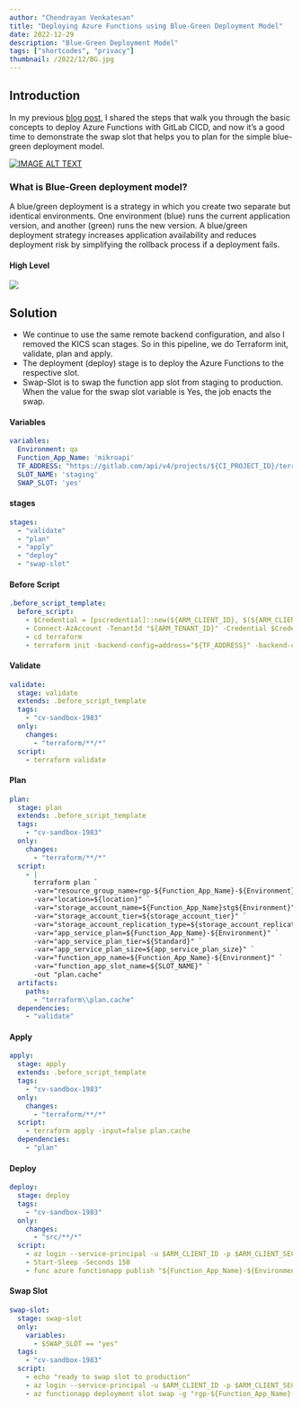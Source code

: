 ```yaml
---
author: "Chendrayan Venkatesan"
title: "Deploying Azure Functions using Blue-Green Deployment Model"
date: 2022-12-29
description: "Blue-Green Deployment Model"
tags: ["shortcodes", "privacy"]
thumbnail: /2022/12/BG.jpg
---
```


## Introduction

In my previous [blog post](http://localhost:1313/azure-functions/gitlab-cicd-to-deploy-azure-functions/), I shared the steps that walk you through the basic concepts to deploy Azure Functions with GitLab CICD, and now it’s a good time to demonstrate the swap slot that helps you to plan for the simple blue-green deployment model. 

[![IMAGE ALT TEXT](http://img.youtube.com/vi/vYpCO-g1Z-U/0.jpg)](http://www.youtube.com/watch?v=vYpCO-g1Z-U "iAutomate")

### What is Blue-Green deployment model? 

A blue/green deployment is a strategy in which you create two separate but identical environments. One environment (blue) runs the current application version, and another (green) runs the new version. A blue/green deployment strategy increases application availability and reduces deployment risk by simplifying the rollback process if a deployment fails. 

#### High Level

![](/2022/12/BG.drawio.png)


## Solution

- We continue to use the same remote backend configuration, and also I removed the KICS scan stages. So in this pipeline, we do Terraform init, validate, plan and apply.  
- The deployment (deploy) stage is to deploy the Azure Functions to the respective slot.   
- Swap-Slot is to swap the function app slot from staging to production. When the value for the swap slot variable is Yes, the job enacts the swap.   


#### Variables

```YAML
variables:
  Environment: qa
  Function_App_Name: 'mikroapi'
  TF_ADDRESS: "https://gitlab.com/api/v4/projects/${CI_PROJECT_ID}/terraform/state/${Environment}"
  SLOT_NAME: 'staging'
  SWAP_SLOT: 'yes'
```

#### stages

```YAML
stages:
  - "validate"
  - "plan"
  - "apply"
  - "deploy"
  - "swap-slot"

```

#### Before Script

```YAML
.before_script_template:
  before_script:
    - $Credential = [pscredential]::new(${ARM_CLIENT_ID}, $(${ARM_CLIENT_SECRET} | ConvertTo-SecureString -AsPlainText -Force))
    - Connect-AzAccount -TenantId "${ARM_TENANT_ID}" -Credential $Credential -ServicePrincipal
    - cd terraform
    - terraform init -backend-config=address="${TF_ADDRESS}" -backend-config=lock_address="${TF_ADDRESS}"/lock -backend-config=unlock_address="${TF_ADDRESS}"/lock -backend-config=username="${TF_USERNAME}" -backend-config=password="${TF_PASSWORD}" -backend-config=lock_method=POST -backend-config=unlock_method=DELETE -backend-config=retry_wait_min=5
```

#### Validate

```YAML
validate:
  stage: validate
  extends: .before_script_template
  tags:
    - "cv-sandbox-1983"
  only:
    changes:
      - "terraform/**/*"
  script:
    - terraform validate
```

#### Plan

```YAML
plan:
  stage: plan
  extends: .before_script_template
  tags:
    - "cv-sandbox-1983"
  only:
    changes:
      - "terraform/**/*"
  script:
    - |
      terraform plan `
      -var="resource_group_name=rgp-${Function_App_Name}-${Environment}" `
      -var="location=${location}" `
      -var="storage_account_name=${Function_App_Name}stg${Environment}" `
      -var="storage_account_tier=${storage_account_tier}" `
      -var="storage_account_replication_type=${storage_account_replication_type}" `
      -var="app_service_plan=${Function_App_Name}-${Environment}" `
      -var="app_service_plan_tier=${Standard}" `
      -var="app_service_plan_size=${app_service_plan_size}" `
      -var="function_app_name=${Function_App_Name}-${Environment}" `
      -var="function_app_slot_name=${SLOT_NAME}" `
      -out "plan.cache"
  artifacts:
    paths:
      - "terraform\\plan.cache"
  dependencies:
    - "validate"
```

#### Apply

```YAML
apply:
  stage: apply
  extends: .before_script_template
  tags:
    - "cv-sandbox-1983"
  only:
    changes:
      - "terraform/**/*"
  script:
    - terraform apply -input=false plan.cache
  dependencies:
    - "plan"
```

#### Deploy

```YAML
deploy:
  stage: deploy
  tags:
    - "cv-sandbox-1983"
  only:
    changes:
      - "src/**/*"
  script:
    - az login --service-principal -u $ARM_CLIENT_ID -p $ARM_CLIENT_SECRET --tenant $ARM_TENANT_ID
    - Start-Sleep -Seconds 150
    - func azure functionapp publish "${Function_App_Name}-${Environment}" --powershell --prefix src/ --slot $SLOT_NAME --force
```

#### Swap Slot

```YAML
swap-slot:
  stage: swap-slot
  only:
    variables:
      - $SWAP_SLOT == "yes"
  tags:
    - "cv-sandbox-1983"
  script:
    - echo "ready to swap slot to production"
    - az login --service-principal -u $ARM_CLIENT_ID -p $ARM_CLIENT_SECRET --tenant $ARM_TENANT_ID
    - az functionapp deployment slot swap -g "rgp-${Function_App_Name}-${Environment}" -n "${Function_App_Name}-${Environment}" --slot "$SLOT_NAME" --target-slot "production"
```

